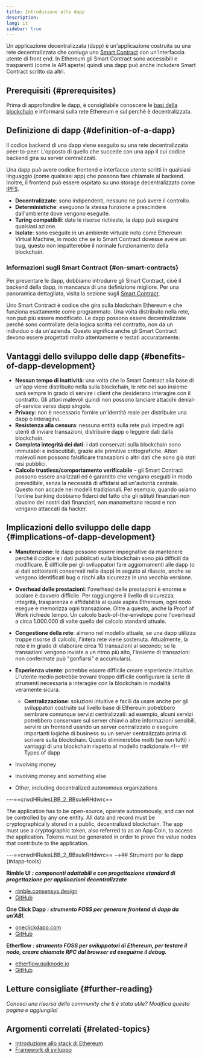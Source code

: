 ```yaml
---
title: Introduzione alle dapp
description:
lang: it
sidebar: true
---
```


Un applicazione decentralizzata (dapp) è un'applicazione costruita su una rete decentralizzata che coniuga uno [Smart Contract](/en/developers/docs/smart-contracts/) con un'interfaccia utente di front end. In Ethereum gli Smart Contract sono accessibili e trasparenti (come le API aperte) quindi una dapp può anche includere Smart Contract scritto da altri.

## Prerequisiti {#prerequisites}

Prima di approfondire le dapp, è consigliabile conoscere le [basi della blockchain](/developers/docs/intro-to-ethereum/) e informarsi sulla rete Ethereum e sul perché è decentralizzata.

## Definizione di dapp {#definition-of-a-dapp}

Il codice backend di una dapp viene eseguito su una rete decentralizzata peer-to-peer. L'opposto di quello che succede con una app il cui codice backend gira su server centralizzati.

Una dapp può avere codice frontend e interfacce utente scritti in qualsiasi linguaggio (come qualsiasi app) che possono fare chiamate al backend. Inoltre, il frontend può essere ospitato su uno storage decentralizzato come [IPFS](https://ipfs.io/).

- **Decentralizzate**: sono indipendenti, nessuno ne può avere il controllo.
- **Deterministiche**: eseguono la stessa funzione a prescindere dall'ambiente dove vengono eseguite.
- **Turing compatibili**: date le risorse richieste, la dapp può eseguire qualsiasi azione.
- **Isolate**: sono eseguite in un ambiente virtuale noto come Ethereum Virtual Machine, in modo che se lo Smart Contract dovesse avere un bug, questo non impatterebbe il normale funzionamento della blockchain.

### Informazioni sugli Smart Contract {#on-smart-contracts}

Per presentare le dapp, dobbiamo introdurre gli Smart Contract, cioè il backend della dapp, in mancanza di una definizione migliore. Per una panoramica dettagliata, visita la sezione sugli [Smart Contract](/en/developers/docs/smart-contracts/).

Uno Smart Contract è codice che gira sulla blockchain Ethereum e che funziona esattamente come programmato. Una volta distribuito nella rete, non può più essere modificato. Le dapp possono essere decentralizzate perché sono controllate della logica scritta nel contratto, non da un individuo o da un'azienda. Questo significa anche gli Smart Contract devono essere progettati molto attentamente e testati accuratamente.

<!--Benefits and implications provided by Brian Gu)-->

## Vantaggi dello sviluppo delle dapp {#benefits-of-dapp-development}

- **Nessun tempo di inattività**: una volta che lo Smart Contract alla base di un'app viene distribuito nella sulla blockchain, le rete nel suo insieme sarà sempre in grado di servire i client che desiderano interagire con il contratto. Gli attori malevoli quindi non possono lanciare attacchi denial-of-service verso dapp singole.
- **Privacy**: non è necessario fornire un'identità reale per distribuire una dapp o interagirvi.
- **Resistenza alla censura**: nessuna entità sulla rete può impedire agli utenti di inviare transazioni, distribuire dapp o leggere dati dalla blockchain.
- **Completa integrità dei dati**: i dati conservati sulla blockchain sono immutabili e indiscutibili, grazie alle primitive crittografiche. Attori malevoli non possono falsificare transazioni o altri dati che sono già stati resi pubblici.
- **Calcolo trustless/comportamento verificabile** – gli Smart Contract possono essere analizzati ed è garantito che vengano eseguiti in modo prevedibile, senza la necessità di affidarsi ad un'autorità centrale. Questo non accade nei modelli tradizionali. Per esempio, quando usiamo l'online banking dobbiamo fidarci del fatto che gli istituti finanziari non abusino dei nostri dati finanziari, non manomettano record e non vengano attaccati da hacker.

## Implicazioni dello sviluppo delle dapp {#implications-of-dapp-development}

<!-- - Transparency – transactions that trigger dapp functionality are public
- Open source
- Cost of storage – contracts are often only small percentages of the dapp. They are stored on-chain and this storage needs to be paid for, so it can be expensive.
 -->

- **Manutenzione**: le dapp possono essere impegnative da mantenere perché il codice e i dati pubblicati sulla blockchain sono più difficili da modificare. È difficile per gli sviluppatori fare aggiornamenti alle dapp (o ai dati sottostanti conservati nella dapp) in seguito al rilascio, anche se vengono identificati bug o rischi alla sicurezza in una vecchia versione.
- **Overhead delle prestazioni**: l'overhead delle prestazioni è enorme e scalare è davvero difficile. Per raggiungere il livello di sicurezza, integrità, trasparenza e affidabilità al quale aspira Ethereum, ogni nodo esegue e memorizza ogni transazione. Oltre a questo, anche la Proof of Work richiede tempo. Un calcolo back-of-the-envelope pone l'overhead a circa 1.000.000 di volte quello del calcolo standard attuale.
- **Congestione della rete**: almeno nel modello attuale, se una dapp utilizza troppe risorse di calcolo, l'intera rete viene sostenuta. Attualmente, la rete è in grado di elaborare circa 10 transazioni al secondo; se le transazioni vengono inviate a un ritmo più alto, l'insieme di transazioni non confermate può "gonfiarsi" e accumularsi.
- **Esperienza utente**: potrebbe essere difficile creare esperienze intuitive. Ll'utente medio potrebbe trovare troppo difficile configurare la serie di strumenti necessaria a interagire con la blockchain in modalità veramente sicura.

  - **Centralizzazione**: soluzioni intuitive e facili da usare anche per gli sviluppatori costruite sul livello base di Ethereum potrebbero sembrare comunque servizi centralizzati: ad esempio, alcuni servizi potrebbero conservare sul server chiavi o altre informazioni sensibili, servire un frontend usando un server centralizzato o eseguire importanti logiche di business su un server centralizzato prima di scrivere sulla blockchain. Questo eliminerebbe molti (se non tutti) i vantaggi di una blockchain rispetto al modello tradizionale.<!-- ## Types of dapp

- Involving money
- Involving money and something else
- Other, including decentralized autonomous organizations

---==crwdHRulesLBB_2_BBsuleRHdwrc==

The application has to be open-source, operate autonomously, and can not be controlled by any one entity.
All data and record must be cryptographically stored in a public, decentralized blockchain.
The app must use a cryptographic token, also referred to as an App Coin, to access the application.
Tokens must be generated in order to prove the value nodes that contribute to the application.

---==crwdHRulesLBB_2_BBsuleRHdwrc==
-->## Strumenti per le dapp {#dapp-tools}

**Rimble UI** **_: componenti adattabili e con progettazione standard di progettazione per applicazioni decentralizzate_**

- [rimble.consensys.design](https://rimble.consensys.design)
- [GitHub](https://github.com/ConsenSys/rimble-ui)

**One Click Dapp** **_: strumento FOSS per generare frontend di dapp da un'ABI._**

- [oneclickdapp.com](https://oneclickdapp.com)
- [GitHub](https://github.com/One-Click-Dapp/one-click-dApp)

**Etherflow** **_: strumento FOSS per sviluppatori di Ethereum, per testare il nodo, creare chiamate RPC dal browser ed eseguirne il debug._**

- [etherflow.quiknode.io](https://etherflow.quiknode.io/)
- [GitHub](https://github.com/abunsen/etherflow)

## Letture consigliate {#further-reading}

_Conosci una risorsa della community che ti è stata utile? Modifica questa pagina e aggiungila!_

## Argomenti correlati {#related-topics}

- [Introduzione allo stack di Ethereum](/en/developers/docs/ethereum-stack/)
- [Framework di sviluppo](/en/developers/docs/frameworks/)

